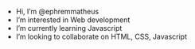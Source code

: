 -  Hi, I’m @ephremmatheus
-  I’m interested in Web development
-  I’m currently learning Javascript
-  I’m looking to collaborate on HTML, CSS, Javascript
